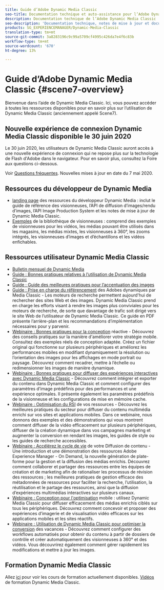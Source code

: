 ```yaml
---
title: Guide d’Adobe Dynamic Media Classic
seo-title: Documentation technique et auto-assistance pour l’Adobe Dynamic Media Classic
description: Documentation technique de l’Adobe Dynamic Media Classic
seo-description: 'Documentation technique, notes de mise à jour et documents d’aide autonome pour l’Adobe Dynamic Media Classic, anciennement Scene7 '
products: SG_EXPERIENCEMANAGER/Dynamic-Media-Classic
translation-type: tm+mt
source-git-commit: 3a8283196c9c99a5709cf4995c426da7e4f6c83b
workflow-type: tm+mt
source-wordcount: '670'
ht-degree: 13%

---
```



# Guide d’Adobe Dynamic Media Classic {#scene7-overview}

Bienvenue dans l’aide de Dynamic Media Classic. Ici, vous pouvez accéder à toutes les ressources disponibles pour en savoir plus sur l’utilisation de Dynamic Media Classic (anciennement appelé Scene7).

## Nouvelle expérience de connexion Dynamic Media Classic disponible le 30 juin 2020

Le 30 juin 2020, les utilisateurs de Dynamic Media Classic auront accès à une nouvelle expérience de connexion qui ne repose plus sur la technologie de Flash d&#39;Adobe dans le navigateur. Pour en savoir plus, consultez la Foire aux questions ci-dessous.

Voir [Questions fréquentes](new-ui-2020.md). Nouvelles mises à jour en date du 7 mai 2020.

## Ressources du développeur de Dynamic Media

* [landing page](https://docs.adobe.com/content/help/en/dynamic-media-developer-resources/landing/home.html)  des ressources du développeur Dynamic Media : inclut le guide de référence des visionneuses, l’API de diffusion d’images/rendu d’images, l’API Image Production System et les notes de mise à jour de Dynamic Media Classic.
* [Exemples](https://landing.adobe.com/en/na/dynamic-media/ctir-2755/live-demos.html)  de la bibliothèque de visionneuses : comprend des exemples de visionneuses pour les vidéos, les médias pouvant être utilisés dans les magasins, les médias mixtes, les visionneuses à 360°, les zooms intégrés, les visionneuses d’images et d’échantillons et les vidéos enfichables.

## Ressources utilisateur Dynamic Media Classic

* [Bulletin mensuel de Dynamic Media](dynamic-media-newsletter.md)
* [Guide : Bonnes pratiques relatives à l’utilisation de Dynamic Media Classic](https://www.adobe.com/content/dam/www/us/en/marketing/experience-manager-assets/dynamic-media/adobe-dynamic-media-classic-best-practices-guide.pdf)
* [Guide : Guide des meilleures pratiques pour l’accentuation des images](/help/assets/s7_sharpening_images.pdf)
* [Guide : Prise en charge du référencement](/help/assets/s7_seo.pdf)  des Adobes dynamiques par Media Classic - Les moteurs de recherche permettent aujourd&#39;hui de rechercher des sites Web et des images. Dynamic Media Classic prend en charge les efforts visant à rendre les images plus conviviales pour les moteurs de recherche, de sorte que davantage de trafic soit dirigé vers le site Web de l’utilisateur de Dynamic Media Classic. Ce guide en PDF présente l’arrière-plan et les recommandations d’implémentation nécessaires pour y parvenir.
* [Webinaire : Bonnes pratiques pour la conception](http://offers.adobe.com/en/na/marketing/landings/_40458_responsive_design_live_on_demand_webinar.html)  réactive - Découvrez des conseils pratiques sur la manière d&#39;améliorer votre stratégie mobile. Consultez des exemples réels de conception adaptée. Créez un fichier original qui fonctionne sur plusieurs périphériques et améliorez les performances mobiles en modifiant dynamiquement la résolution ou l’orientation des images pour les affichages en mode portrait ou paysage. Découvrez comment recadrer, mettre à l’échelle ou redimensionner les images de manière dynamique.
* [Webinaire : Bonnes pratiques pour diffuser des expériences interactives avec Dynamic Media Classic](http://seminars.adobeconnect.com/p7wb8ej3u6d/)  - Découvrez comment intégrer et exporter du contenu dans Dynamic Media Classic et comment configurer des paramètres d’image prédéfinis pour des performances et une expérience optimales. Il présente également les paramètres prédéfinis de la visionneuse et les configurations de mise en mémoire cache.
* [Webinaire : Optimisation du RSI](https://adobecustomersuccess.adobeconnect.com/p5ar3hfrrec/?launcher=false&amp;fcsContent=true&amp;pbMode=normal&amp;proto=true)  de vos ressources - Découvrez les meilleures pratiques du secteur pour diffuser du contenu multimédia enrichi sur vos sites et applications mobiles. Dans ce webinaire, nous donnons des exemples et des démonstrations qui vous montrent comment diffuser de la vidéo efficacement sur plusieurs périphériques, diffuser de la création dynamique dans vos campagnes marketing et augmenter la conversion en rendant les images, les guides de style ou les guides de recherche accessibles.
* [Webinaire : Accélérez le cycle de vie](https://adobecustomersuccess.adobeconnect.com/p88ducm9pqv/)  de votre Diffusion de contenu - Une introduction et une démonstration des ressources Adobe Experience Manager - On Demand, la nouvelle génération de plate-forme pour la gestion et la diffusion des médias enrichis. Découvrez comment collaborer et partager des ressources entre les équipes de création et de marketing afin de rationaliser les processus de révision des ressources ; les meilleures pratiques de gestion efficace des métadonnées de ressources pour faciliter la recherche, l’utilisation, la réutilisation et le partage des ressources, ainsi que la diffusion d’expériences multimédias interactives sur plusieurs canaux.
* [Webinaire : Conception pour l&#39;optimisation](https://adobecustomersuccess.adobeconnect.com/p6oqd3wydif/?launcher=false&amp;fcsContent=true&amp;pbMode=normal&amp;proto=true)  mobile : utilisez Dynamic Media Classic pour diffuser efficacement des médias enrichis ciblés sur tous les périphériques. Découvrez comment concevoir et proposer des expériences d’imagerie et de visualisation vidéo efficaces sur les applications mobiles et les sites réactifs.
* [Webinaire : Utilisation de Dynamic Media Classic pour optimiser la conversion](https://adobecustomersuccess.adobeconnect.com/p32n1yr85c9/?proto=true)  des vacances - Découvrez comment configurer des workflows automatisés pour obtenir du contenu à partir de dossiers de contrôle et créer automatiquement des visionneuses à 360° et des vidéos. Vous découvrirez également comment gérer rapidement les modifications et mettre à jour les images.

## Formation Dynamic Media Classic

Allez [ici](http://training.adobe.com/training/courses.html#product=adobe-scene7) pour voir les cours de formation actuellement disponibles.
[Vidéos](/help/training-videos.md) de formation Dynamic Media Classic.
